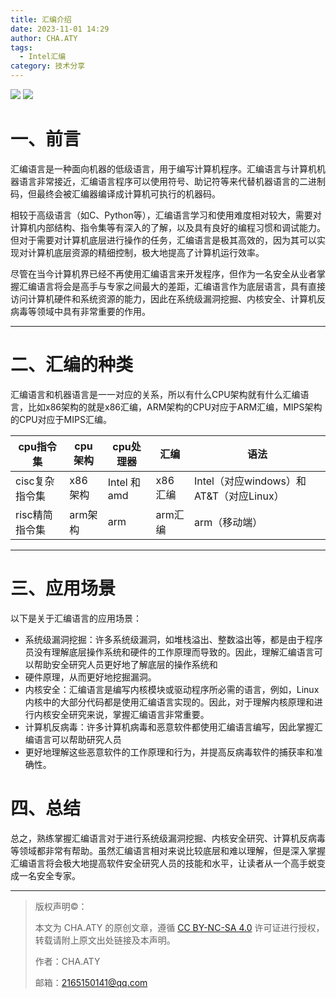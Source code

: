 ```yaml
---
title: 汇编介绍
date: 2023-11-01 14:29
author: CHA.ATY
tags:
  - Intel汇编
category: 技术分享
---
```


![](https://img.shields.io/badge/Intel-x86-green.svg)
![](https://img.shields.io/badge/Windows10-22H2_19045.3570-green.svg)

# 一、前言

汇编语言是一种面向机器的低级语言，用于编写计算机程序。汇编语言与计算机机器语言非常接近，汇编语言程序可以使用符号、助记符等来代替机器语言的二进制码，但最终会被汇编器编译成计算机可执行的机器码。

相较于高级语言（如C、Python等），汇编语言学习和使用难度相对较大，需要对计算机内部结构、指令集等有深入的了解，以及具有良好的编程习惯和调试能力。但对于需要对计算机底层进行操作的任务，汇编语言是极其高效的，因为其可以实现对计算机底层资源的精细控制，极大地提高了计算机运行效率。

尽管在当今计算机界已经不再使用汇编语言来开发程序，但作为一名安全从业者掌握汇编语言将会是高手与专家之间最大的差距，汇编语言作为底层语言，具有直接访问计算机硬件和系统资源的能力，因此在系统级漏洞挖掘、内核安全、计算机反病毒等领域中具有非常重要的作用。

---

# 二、汇编的种类

汇编语言和机器语言是一一对应的关系，所以有什么CPU架构就有什么汇编语言，比如x86架构的就是x86汇编，ARM架构的CPU对应于ARM汇编，MIPS架构的CPU对应于MIPS汇编。

|cpu指令集|cpu架构|cpu处理器|汇编|语法|
|---|---|---|---|---|
|cisc复杂指令集|x86架构|Intel 和 amd|x86汇编|Intel（对应windows）和AT&T（对应Linux）|
|risc精简指令集|arm架构|arm|arm汇编|arm（移动端）|

---

# 三、应用场景

以下是关于汇编语言的应用场景：
* 系统级漏洞挖掘：许多系统级漏洞，如堆栈溢出、整数溢出等，都是由于程序员没有理解底层操作系统和硬件的工作原理而导致的。因此，理解汇编语言可以帮助安全研究人员更好地了解底层的操作系统和
* 硬件原理，从而更好地挖掘漏洞。
* 内核安全：汇编语言是编写内核模块或驱动程序所必需的语言，例如，Linux内核中的大部分代码都是使用汇编语言实现的。因此，对于理解内核原理和进行内核安全研究来说，掌握汇编语言非常重要。
* 计算机反病毒：许多计算机病毒和恶意软件都使用汇编语言编写，因此掌握汇编语言可以帮助研究人员
* 更好地理解这些恶意软件的工作原理和行为，并提高反病毒软件的捕获率和准确性。

# 四、总结

总之，熟练掌握汇编语言对于进行系统级漏洞挖掘、内核安全研究、计算机反病毒等领域都非常有帮助。虽然汇编语言相对来说比较底层和难以理解，但是深入掌握汇编语言将会极大地提高软件安全研究人员的技能和水平，让读者从一个高手蜕变成一名安全专家。

---

> 版权声明©：
>
> 本文为 CHA.ATY 的原创文章，遵循 [CC BY-NC-SA 4.0](https://creativecommons.org/licenses/by-sa/4.0/) 许可证进行授权，转载请附上原文出处链接及本声明。
>
> 作者：CHA.ATY
>
> 邮箱：2165150141@qq.com
